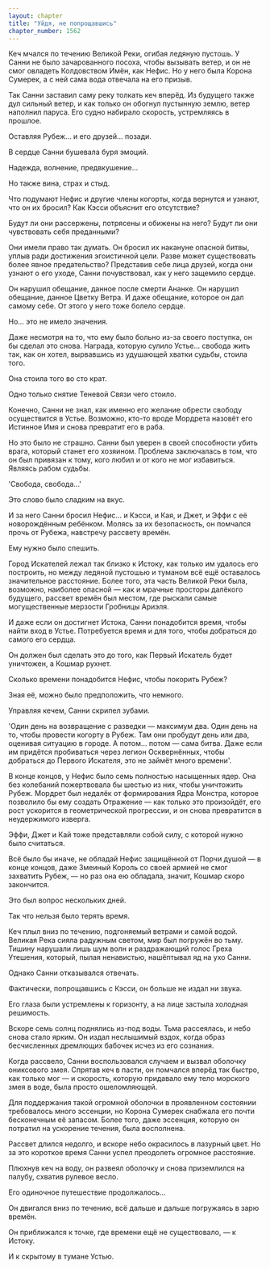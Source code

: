 ```yaml
---
layout: chapter
title: "Уйдя, не попрощавшись"
chapter_number: 1562
---
```




Кеч мчался по течению Великой Реки, огибая ледяную пустошь. У Санни не было зачарованного посоха, чтобы вызывать ветер, и он не смог овладеть Колдовством Имён, как Нефис. Но у него была Корона Сумерек, а с ней сама вода отвечала на его призыв.

Так Санни заставил саму реку толкать кеч вперёд. Из будущего также дул сильный ветер, и как только он обогнул пустынную землю, ветер наполнил паруса. Его судно набирало скорость, устремляясь в прошлое.

Оставляя Рубеж... и его друзей... позади.

В сердце Санни бушевала буря эмоций.

Надежда, волнение, предвкушение...

Но также вина, страх и стыд.

Что подумают Нефис и другие члены когорты, когда вернутся и узнают, что он их бросил? Как Кэсси объяснит его отсутствие?

Будут ли они рассержены, потрясены и обижены на него? Будут ли они чувствовать себя преданными?

Они имели право так думать. Он бросил их накануне опасной битвы, уплыв ради достижения эгоистичной цели. Разве может существовать более явное предательство? Представив себе лица друзей, когда они узнают о его уходе, Санни почувствовал, как у него защемило сердце.

Он нарушил обещание, данное после смерти Ананке. Он нарушил обещание, данное Цветку Ветра. И даже обещание, которое он дал самому себе. От этого у него тоже болело сердце.

Но... это не имело значения.

Даже несмотря на то, что ему было больно из-за своего поступка, он бы сделал это снова. Награда, которую сулило Устье... свобода жить так, как он хотел, вырвавшись из удушающей хватки судьбы, стоила того.

Она стоила того во сто крат.

Одно только снятие Теневой Связи чего стоило.

Конечно, Санни не знал, как именно его желание обрести свободу осуществится в Устье. Возможно, кто-то вроде Мордрета назовёт его Истинное Имя и снова превратит его в раба.

Но это было не страшно. Санни был уверен в своей способности убить врага, который станет его хозяином. Проблема заключалась в том, что он был привязан к тому, кого любил и от кого не мог избавиться. Являясь рабом судьбы.

'Свобода, свобода...'

Это слово было сладким на вкус.

И за него Санни бросил Нефис... и Кэсси, и Кая, и Джет, и Эффи с её новорождённым ребёнком. Молясь за их безопасность, он помчался прочь от Рубежа, навстречу рассвету времён.

Ему нужно было спешить.

Город Искателей лежал так близко к Истоку, как только им удалось его построить, но между ледяной пустошью и туманом всё ещё оставалось значительное расстояние. Более того, эта часть Великой Реки была, возможно, наиболее опасной — как и мрачные просторы далёкого будущего, рассвет времён был местом, где рыскали самые могущественные мерзости Гробницы Ариэля.

И даже если он достигнет Истока, Санни понадобится время, чтобы найти вход в Устье. Потребуется время и для того, чтобы добраться до самого его сердца.

Он должен был сделать это до того, как Первый Искатель будет уничтожен, а Кошмар рухнет.

Сколько времени понадобится Нефис, чтобы покорить Рубеж?

Зная её, можно было предположить, что немного.

Управляя кечем, Санни скрипел зубами.

'Один день на возвращение с разведки — максимум два. Один день на то, чтобы провести когорту в Рубеж. Там они пробудут день или два, оценивая ситуацию в городе. А потом... потом — сама битва. Даже если им придётся пробиваться через легион Осквернённых, чтобы добраться до Первого Искателя, это не займёт много времени'.

В конце концов, у Нефис было семь полностью насыщенных ядер. Она без колебаний пожертвовала бы шестью из них, чтобы уничтожить Рубеж. Мордрет был недалёк от формирования Ядра Монстра, которое позволило бы ему создать Отражение — как только это произойдёт, его рост ускорится в геометрической прогрессии, и он снова превратится в неудержимого изверга.

Эффи, Джет и Кай тоже представляли собой силу, с которой нужно было считаться.

Всё было бы иначе, не обладай Нефис защищённой от Порчи душой — в конце концов, даже Змеиный Король со своей армией не смог захватить Рубеж, — но раз она ею обладала, значит, Кошмар скоро закончится.

Это был вопрос нескольких дней.

Так что нельзя было терять время.

Кеч плыл вниз по течению, подгоняемый ветрами и самой водой. Великая Река сияла радужным светом, мир был погружён во тьму. Тишину нарушали лишь шум волн и раздражающий голос Греха Утешения, который, пылая ненавистью, нашёптывал яд на ухо Санни.

Однако Санни отказывался отвечать.

Фактически, попрощавшись с Кэсси, он больше не издал ни звука.

Его глаза были устремлены к горизонту, а на лице застыла холодная решимость.

Вскоре семь солнц поднялись из-под воды. Тьма рассеялась, и небо снова стало ярким. Он издал неслышимый вздох, когда образ бесчисленных дремлющих бабочек исчез из его сознания.

Когда рассвело, Санни воспользовался случаем и вызвал оболочку ониксового змея. Спрятав кеч в пасти, он помчался вперёд так быстро, как только мог — и скорость, которую придавало ему тело морского змея в воде, была просто ошеломляющей.

Для поддержания такой огромной оболочки в проявленном состоянии требовалось много эссенции, но Корона Сумерек снабжала его почти бесконечным её запасом. Более того, даже эссенция, которую он потратил на ускорение течения, была восполнена.

Рассвет длился недолго, и вскоре небо окрасилось в лазурный цвет. Но за это короткое время Санни успел преодолеть огромное расстояние.

Плюхнув кеч на воду, он развеял оболочку и снова приземлился на палубу, схватив рулевое весло.

Его одиночное путешествие продолжалось...

Он двигался вниз по течению, всё дальше и дальше погружаясь в зарю времён.

Он приближался к точке, где времени ещё не существовало, — к Истоку.

И к скрытому в тумане Устью.


